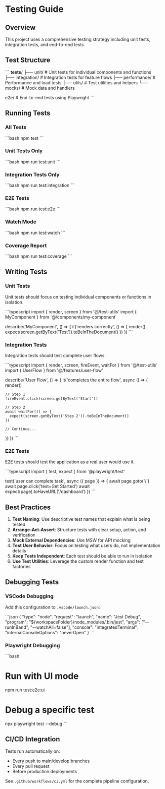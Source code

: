 # Testing Guide

## Overview

This project uses a comprehensive testing strategy including unit tests, integration tests, and end-to-end tests.

## Test Structure

\`\`\`
__tests__/
├── unit/           # Unit tests for individual components and functions
├── integration/    # Integration tests for feature flows
├── performance/    # Performance and load tests
├── utils/          # Test utilities and helpers
└── mocks/          # Mock data and handlers

e2e/               # End-to-end tests using Playwright
\`\`\`

## Running Tests

### All Tests
\`\`\`bash
npm test
\`\`\`

### Unit Tests Only
\`\`\`bash
npm run test:unit
\`\`\`

### Integration Tests Only
\`\`\`bash
npm run test:integration
\`\`\`

### E2E Tests
\`\`\`bash
npm run test:e2e
\`\`\`

### Watch Mode
\`\`\`bash
npm run test:watch
\`\`\`

### Coverage Report
\`\`\`bash
npm run test:coverage
\`\`\`

## Writing Tests

### Unit Tests

Unit tests should focus on testing individual components or functions in isolation.

\`\`\`typescript
import { render, screen } from '@/test-utils'
import { MyComponent } from '@/components/my-component'

describe('MyComponent', () => {
  it('renders correctly', () => {
    render(<MyComponent title="Test" />)
    expect(screen.getByText('Test')).toBeInTheDocument()
  })
})
\`\`\`

### Integration Tests

Integration tests should test complete user flows.

\`\`\`typescript
import { render, screen, fireEvent, waitFor } from '@/test-utils'
import { UserFlow } from '@/features/user-flow'

describe('User Flow', () => {
  it('completes the entire flow', async () => {
    render(<UserFlow />)
    
    // Step 1
    fireEvent.click(screen.getByText('Start'))
    
    // Step 2
    await waitFor(() => {
      expect(screen.getByText('Step 2')).toBeInTheDocument()
    })
    
    // Continue...
  })
})
\`\`\`

### E2E Tests

E2E tests should test the application as a real user would use it.

\`\`\`typescript
import { test, expect } from '@playwright/test'

test('user can complete task', async ({ page }) => {
  await page.goto('/')
  await page.click('text=Get Started')
  await expect(page).toHaveURL('/dashboard')
})
\`\`\`

## Best Practices

1. **Test Naming**: Use descriptive test names that explain what is being tested
2. **Arrange-Act-Assert**: Structure tests with clear setup, action, and verification
3. **Mock External Dependencies**: Use MSW for API mocking
4. **Test User Behavior**: Focus on testing what users do, not implementation details
5. **Keep Tests Independent**: Each test should be able to run in isolation
6. **Use Test Utilities**: Leverage the custom render function and test factories

## Debugging Tests

### VSCode Debugging

Add this configuration to `.vscode/launch.json`:

\`\`\`json
{
  "type": "node",
  "request": "launch",
  "name": "Jest Debug",
  "program": "${workspaceFolder}/node_modules/.bin/jest",
  "args": ["--runInBand", "--watchAll=false"],
  "console": "integratedTerminal",
  "internalConsoleOptions": "neverOpen"
}
\`\`\`

### Playwright Debugging

\`\`\`bash
# Run with UI mode
npm run test:e2e:ui

# Debug a specific test
npx playwright test --debug
\`\`\`

## CI/CD Integration

Tests run automatically on:
- Every push to main/develop branches
- Every pull request
- Before production deployments

See `.github/workflows/ci.yml` for the complete pipeline configuration.
